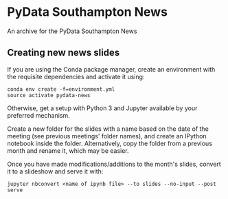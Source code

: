 # PyData Southampton News

An archive for the PyData Southampton News

## Creating new news slides

If you are using the Conda package manager, create an environment with the
requisite dependencies and activate it using:

```
conda env create -f=environment.yml
source activate pydata-news
```

Otherwise, get a setup with Python 3 and Jupyter available by your preferred
mechanism.

Create a new folder for the slides with a name based on the date of the meeting
(see previous meetings' folder names), and create an IPython notebook inside the
folder. Alternatively, copy the folder from a previous month and rename it,
which may be easier.

Once you have made modifications/additions to the month's slides, convert it to
a slideshow and serve it with:

```
jupyter nbconvert <name of ipynb file> --to slides --no-input --post serve
```
